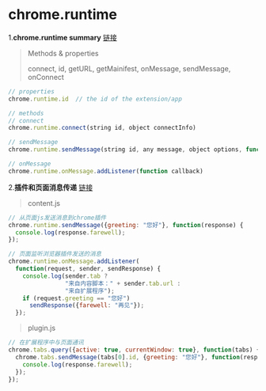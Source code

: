 # chrome.runtime

1.**chrome.runtime summary**     [链接](https://developer.chrome.com/apps/runtime)

> Methods & properties
>
> connect, id, getURL, getMainifest, onMessage, sendMessage, onConnect

```js
// properties
chrome.runtime.id  // the id of the extension/app

// methods
// connect
chrome.runtime.connect(string id, object connectInfo)

// sendMessage
chrome.runtime.sendMessage(string id, any message, object options, function reponseCallback)

// onMessage
chrome.runtime.onMessage.addListener(function callback)

```



2.**插件和页面消息传递**    [链接](https://crxdoc-zh.appspot.com/apps/messaging#connect)

> content.js

```js
// 从页面js发送消息到chrome插件
chrome.runtime.sendMessage({greeting: "您好"}, function(response) {
  console.log(response.farewell);
});

// 页面监听浏览器插件发送的消息
chrome.runtime.onMessage.addListener(
  function(request, sender, sendResponse) {
    console.log(sender.tab ?
                "来自内容脚本：" + sender.tab.url :
                "来自扩展程序");
    if (request.greeting == "您好")
      sendResponse({farewell: "再见"});
  });

```

> plugin.js

```js
// 在扩展程序中与页面通讯
chrome.tabs.query({active: true, currentWindow: true}, function(tabs) {
  chrome.tabs.sendMessage(tabs[0].id, {greeting: "您好"}, function(response) {
    console.log(response.farewell);
  });
});
```

